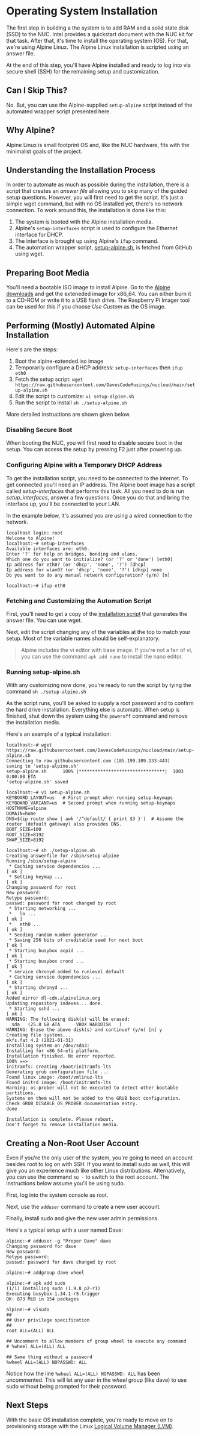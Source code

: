 # Operating System Installation

The first step in building a the system is to add RAM and a solid state disk (SSD) to the NUC. Intel provides a quickstart document with the NUC kit for that task. After that, it's time to install the operating system (OS). For that, we're using Alpine Linux. The Alpine Linux installation is scripted using an answer file.

At the end of this step, you'll have Alpine installed and ready to log into via secure shell (SSH) for the remaining setup and customization.

## Can I Skip This?
No. But, you can use the Alpine-supplied `setup-alpine` script instead of the automated wrapper script presented here.

## Why Alpine?
Alpine Linux is small footprint OS and, like the NUC hardware, fits with the minimalist goals of the project.

## Understanding the Installation Process
In order to automate as much as possible during the installation, there is a script that creates an _answer file_ allowing you to skip many of the guided setup questions. However, you will first need to get the script. It's just a simple wget command, but with no OS installed yet, there's no network connection. To work around this, the installation is done like this:

1. The system is booted with the Alpine installation media.
2. Alpine's `setup-interfaces` script is used to configure the Ethernet interface for DHCP.
3. The interface is brought up using Alpine's `ifup` command.
4. The automation wrapper script, [setup-alpine.sh](https://raw.githubusercontent.com/DavesCodeMusings/nucloud/main/setup-alpine.sh), is fetched from GitHub using wget.

## Preparing Boot Media
You'll need a bootable ISO image to install Alpine. Go to the [Alpine downloads](https://alpinelinux.org/downloads/) and get the exteneded image for x86_64. You can either burn it to a CD-ROM or write it to a USB flash drive. The Raspberry Pi Imager tool can be used for this if you choose _Use Custom_ as the OS image.

## Performing (Mostly) Automated Alpine Installation
Here's are the steps:

1. Boot the alpine-extended.iso image
2. Temporarily configure a DHCP address: `setup-interfaces` then `ifup eth0`
3. Fetch the setup script: `wget https://raw.githubusercontent.com/DavesCodeMusings/nucloud/main/setup-alpine.sh`
4. Edit the script to customize: `vi setup-alpine.sh`
5. Run the script to install `sh ./setup-alpine.sh`

More detailed instructions are shown given below.

### Disabling Secure Boot
When booting the NUC, you will first need to disable secure boot in the setup. You can access the setup by pressing F2 just after powering up.

### Configuring Alpine with a Temporary DHCP Address
To get the installation script, you need to be connected to the internet. To get connected you'll need an IP address. The Alpine boot image has a script called _setup-interfaces_ that performs this task. All you need to do is run _setup_interfaces_, answer a few questions. Once you do that and bring the interface up, you'll be connected to your LAN.

In the example below, it's assumed you are using a wired connection to the network.

```
localhost login: root
Welcome to Alpine!
localhost:~# setup-interfaces
Available interfaces are: eth0.
Enter '?' for help on bridges, bonding and vlans.
Which one do you want to initialize? (or '?' or 'done') [eth0]
Ip address for eth0? (or 'dhcp', 'none', '?') [dhcp]
Ip address for wlan0? (or 'dhcp', 'none', '?') [dhcp] none
Do you want to do any manual network configuration? (y/n) [n]

localhost:~# ifup eth0
```

### Fetching and Customizing the Automation Script
First, you'll need to get a copy of the [installation script](https://raw.githubusercontent.com/DavesCodeMusings/nucloud/main/setup-alpine.sh) that generates the answer file. You can use wget.

Next, edit the script changing any of the variables at the top to match your setup. Most of the variable names should be self-explanatory.

>Alpine includes the vi editor with base image. If you're not a fan of vi, you can use the command `apk add nano` to install the nano editor.

### Running setup-alpine.sh
With any customizing now done, you're ready to run the script by tying the command `sh ./setup-alpine.sh` 

As the script runs, you'll be asked to supply a root password and to confirm the hard drive installation. Everything else is automatic. When setup is finished, shut down the system using the `poweroff` command and remove the installation media.

Here's an example of a typical installation:
```
localhost:~# wget https://raw.githubusercontent.com/DavesCodeMusings/nucloud/main/setup-alpine.sh
Connecting to raw.githubusercontent.com (185.199.109.133:443)
saving to 'setup-alpine.sh'
setup-alpine.sh      100% |********************************|  1003  0:00:00 ETA
'setup-alpine.sh' saved

localhost:~# vi setup-alpine.sh
KEYBOARD_LAYOUT=us   # First prompt when running setup-keymaps
KEYBOARD_VARIANT=us  # Second prompt when running setup-keymaps
HOSTNAME=alpine
DOMAIN=home
DNS=$(ip route show | awk '/^default/ { print $3 }')  # Assume the router (default gateway) also provides DNS.
BOOT_SIZE=100
ROOT_SIZE=8192
SWAP_SIZE=8192

localhost:~# sh ./setup-alpine.sh
Creating answerfile for /sbin/setup-alpine
Running /sbin/setup-alpine
 * Caching service dependencies ...                                   [ ok ]
 * Setting keymap ...                                                 [ ok ]
Changing password for root
New password:
Retype password:
passwd: password for root changed by root
 * Starting networking ...
 *   lo ...                                                           [ ok ]
 *   eth0 ...                                                         [ ok ]
 * Seeding random number generator ...
 * Saving 256 bits of creditable seed for next boot                   [ ok ]
 * Starting busybox acpid ...                                         [ ok ]
 * Starting busybox crond ...                                         [ ok ]
 * service chronyd added to runlevel default
 * Caching service dependencies ...                                   [ ok ]
 * Starting chronyd ...                                               [ ok ]
Added mirror dl-cdn.alpinelinux.org
Updating repository indexes... done.
 * Starting sshd ...                                                  [ ok ]
WARNING: The following disk(s) will be erased:
  sda   (25.8 GB ATA      VBOX HARDDISK   )
WARNING: Erase the above disk(s) and continue? (y/n) [n] y
Creating file systems...
mkfs.fat 4.2 (2021-01-31)
Installing system on /dev/sda3:
Installing for x86_64-efi platform.
Installation finished. No error reported.
100% ==>
initramfs: creating /boot/initramfs-lts
Generating grub configuration file ...
Found linux image: /boot/vmlinuz-lts
Found initrd image: /boot/initramfs-lts
Warning: os-prober will not be executed to detect other bootable partitions.
Systems on them will not be added to the GRUB boot configuration.
Check GRUB_DISABLE_OS_PROBER documentation entry.
done

Installation is complete. Please reboot.
Don't forget to remove installation media.
```

## Creating a Non-Root User Account
Even if you're the only user of the system, you're going to need an account besides root to log on with SSH. If you want to install sudo as well, this will give you an experience much like other Linux distributions. Alternatively, you can use the command `su -` to switch to the root account. The instructions below assume you'll be using sudo.

First, log into the system console as root.

Next, use the `adduser` command to create a new user account.

Finally, install sudo and give the new user admin permissions.

Here's a typical setup with a user named Dave:

```
alpine:~# adduser -g "Proper Dave" dave
Changing password for dave
New password:
Retype password:
passwd: password for dave changed by root

alpine:~# addgroup dave wheel

alpine:~# apk add sudo
(1/1) Installing sudo (1.9.8_p2-r1)
Executing busybox-1.34.1-r5.trigger
OK: 873 MiB in 154 packages

alpine:~# visudo
##
## User privilege specification
##
root ALL=(ALL) ALL

## Uncomment to allow members of group wheel to execute any command
# %wheel ALL=(ALL) ALL

## Same thing without a password
%wheel ALL=(ALL) NOPASSWD: ALL
```

Notice how the line `%wheel ALL=(ALL) NOPASSWD: ALL` has been uncommented. This will let any user in the _wheel_ group (like dave) to use sudo without being prompted for their password.

## Next Steps
With the basic OS installation complete, you're ready to move on to provisioning storage with the Linux [Logical Volume Manager (LVM)](01_LVM.md).
